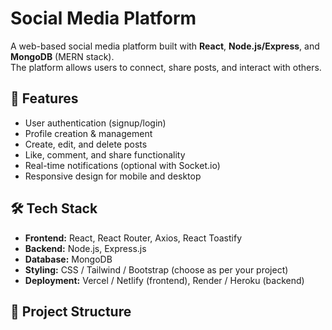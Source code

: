 # Social Media Platform

A web-based social media platform built with **React**, **Node.js/Express**, and **MongoDB** (MERN stack).  
The platform allows users to connect, share posts, and interact with others.

## 🚀 Features
- User authentication (signup/login)
- Profile creation & management
- Create, edit, and delete posts
- Like, comment, and share functionality
- Real-time notifications (optional with Socket.io)
- Responsive design for mobile and desktop

## 🛠️ Tech Stack
- **Frontend:** React, React Router, Axios, React Toastify
- **Backend:** Node.js, Express.js
- **Database:** MongoDB
- **Styling:** CSS / Tailwind / Bootstrap (choose as per your project)
- **Deployment:** Vercel / Netlify (frontend), Render / Heroku (backend)

## 📂 Project Structure
